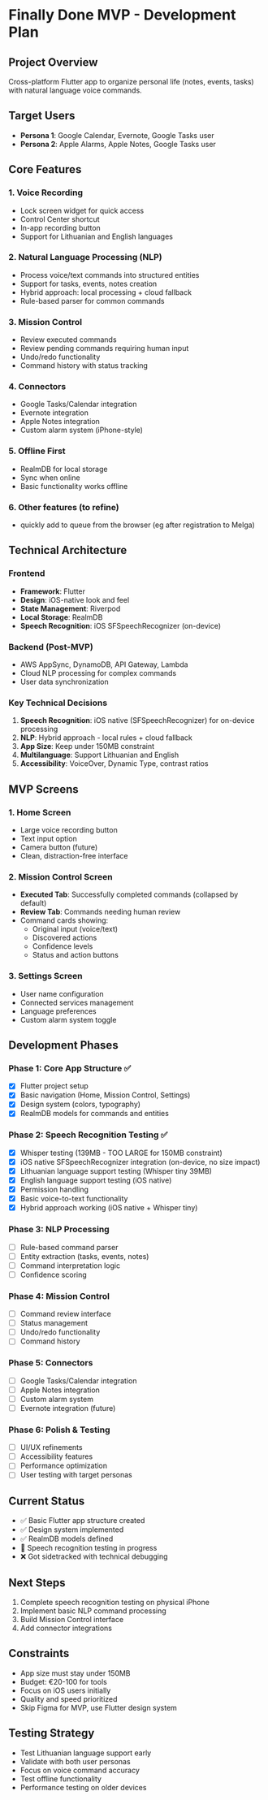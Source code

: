 # Finally Done MVP - Development Plan

## Project Overview
Cross-platform Flutter app to organize personal life (notes, events, tasks) with natural language voice commands.

## Target Users
- **Persona 1**: Google Calendar, Evernote, Google Tasks user
- **Persona 2**: Apple Alarms, Apple Notes, Google Tasks user

## Core Features

### 1. Voice Recording
- Lock screen widget for quick access
- Control Center shortcut
- In-app recording button
- Support for Lithuanian and English languages

### 2. Natural Language Processing (NLP)
- Process voice/text commands into structured entities
- Support for tasks, events, notes creation
- Hybrid approach: local processing + cloud fallback
- Rule-based parser for common commands

### 3. Mission Control
- Review executed commands
- Review pending commands requiring human input
- Undo/redo functionality
- Command history with status tracking

### 4. Connectors
- Google Tasks/Calendar integration
- Evernote integration
- Apple Notes integration
- Custom alarm system (iPhone-style)

### 5. Offline First
- RealmDB for local storage
- Sync when online
- Basic functionality works offline

### 6. Other features (to refine)
- quickly add to queue from the browser (eg after registration to Melga)

## Technical Architecture

### Frontend
- **Framework**: Flutter
- **Design**: iOS-native look and feel
- **State Management**: Riverpod
- **Local Storage**: RealmDB
- **Speech Recognition**: iOS SFSpeechRecognizer (on-device)

### Backend (Post-MVP)
- AWS AppSync, DynamoDB, API Gateway, Lambda
- Cloud NLP processing for complex commands
- User data synchronization

### Key Technical Decisions
1. **Speech Recognition**: iOS native (SFSpeechRecognizer) for on-device processing
2. **NLP**: Hybrid approach - local rules + cloud fallback
3. **App Size**: Keep under 150MB constraint
4. **Multilanguage**: Support Lithuanian and English
5. **Accessibility**: VoiceOver, Dynamic Type, contrast ratios

## MVP Screens

### 1. Home Screen
- Large voice recording button
- Text input option
- Camera button (future)
- Clean, distraction-free interface

### 2. Mission Control Screen
- **Executed Tab**: Successfully completed commands (collapsed by default)
- **Review Tab**: Commands needing human review
- Command cards showing:
  - Original input (voice/text)
  - Discovered actions
  - Confidence levels
  - Status and action buttons

### 3. Settings Screen
- User name configuration
- Connected services management
- Language preferences
- Custom alarm system toggle

## Development Phases

### Phase 1: Core App Structure ✅
- [x] Flutter project setup
- [x] Basic navigation (Home, Mission Control, Settings)
- [x] Design system (colors, typography)
- [x] RealmDB models for commands and entities

### Phase 2: Speech Recognition Testing ✅
- [x] Whisper testing (139MB - TOO LARGE for 150MB constraint)
- [x] iOS native SFSpeechRecognizer integration (on-device, no size impact)
- [x] Lithuanian language support testing (Whisper tiny 39MB)
- [x] English language support testing (iOS native)
- [x] Permission handling
- [x] Basic voice-to-text functionality
- [x] Hybrid approach working (iOS native + Whisper tiny)

### Phase 3: NLP Processing
- [ ] Rule-based command parser
- [ ] Entity extraction (tasks, events, notes)
- [ ] Command interpretation logic
- [ ] Confidence scoring

### Phase 4: Mission Control
- [ ] Command review interface
- [ ] Status management
- [ ] Undo/redo functionality
- [ ] Command history

### Phase 5: Connectors
- [ ] Google Tasks/Calendar integration
- [ ] Apple Notes integration
- [ ] Custom alarm system
- [ ] Evernote integration (future)

### Phase 6: Polish & Testing
- [ ] UI/UX refinements
- [ ] Accessibility features
- [ ] Performance optimization
- [ ] User testing with target personas

## Current Status
- ✅ Basic Flutter app structure created
- ✅ Design system implemented
- ✅ RealmDB models defined
- 🔄 Speech recognition testing in progress
- ❌ Got sidetracked with technical debugging

## Next Steps
1. Complete speech recognition testing on physical iPhone
2. Implement basic NLP command processing
3. Build Mission Control interface
4. Add connector integrations

## Constraints
- App size must stay under 150MB
- Budget: €20-100 for tools
- Focus on iOS users initially
- Quality and speed prioritized
- Skip Figma for MVP, use Flutter design system

## Testing Strategy
- Test Lithuanian language support early
- Validate with both user personas
- Focus on voice command accuracy
- Test offline functionality
- Performance testing on older devices
